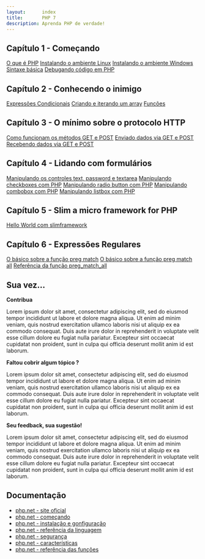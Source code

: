 ```yaml
---
layout:      index
title:       PHP 7
description: Aprenda PHP de verdade!
---
```


## Capítulo 1 - Começando

<div class="list-group">
    <a href="/php/o-que-e-php/" class="list-group-item">O que é PHP</a>
    <a href="/php/instalando-o-ambiente/" class="list-group-item">Instalando o ambiente Linux</a>
    <a href="/php/instalando-o-ambiente/" class="list-group-item">Instalando o ambiente Windows</a>
    <a href="/php/sintaxe-basica-de-php/" class="list-group-item">Sintaxe básica</a>
    <a href="/php/debugando-codigo/" class="list-group-item">Debugando código em PHP</a>
</div>

## Capítulo 2 - Conhecendo o inimigo

<div class="list-group">
    <a href="/php/expressoes-condicionais/" class="list-group-item">Expressões Condicionais</a>
    <a href="/php/criando-e-iterando-um-array-em-php/" class="list-group-item">Criando e iterando um array</a>
    <a href="/php/funcoes/" class="list-group-item">Funcões</a>
</div>


## Capítulo 3 - O mínimo sobre o protocolo HTTP

<div class="list-group">
    <a href="/php/como-funcionam-os-metodos-get-e-post/" class="list-group-item">Como funcionam os métodos GET e POST</a>
    <a href="/php/enviando-dados-via-get-post/" class="list-group-item">Enviado dados via GET e POST</a>
    <a href="/php/recebendo-dados-via-get-post/" class="list-group-item">Recebendo dados via GET e POST</a>
</div>

## Capítulo 4 - Lidando com formulários

<div class="list-group">
    <a href="/php/manipulando-os-controles-text-password-e-textarea/" class="list-group-item">Manipulando os controles text, password e textarea</a>
    <a href="/php/manipulando-checkboxes-com-php/" class="list-group-item">Manipulando checkboxes com PHP</a>
    <a href="/php/manipulando-radio-button-com-php/" class="list-group-item">Manipulando radio button com PHP</a>
    <a href="/php/manipulando-combobox-com-php/" class="list-group-item">Manipulando combobox com PHP</a>
    <a href="/php/manipulando-listbox-com-php/" class="list-group-item">Manipulando listbox com PHP</a>
</div>

## Capítulo 5 - Slim a micro framework for PHP

<div class="list-group">
    <a href="/php/hello-world-com-slimframework/" class="list-group-item">Hello World com slimframework</a>
</div>

## Capítulo 6 - Expressões Regulares

<div class="list-group">
    <a href="/php/o-basico-sobre-a-função-preg-match/" class="list-group-item">O básico sobre a função preg match</a>
    <a href="/php/o-basico-sobre-a-funcao-preg-match-all/" class="list-group-item">O básico sobre a função preg match all</a>
    <a href="/php/referencia-da-funcao-preg-match-all/" class="list-group-item">Referência da função preg_match_all</a>
</div>



## Sua vez...

__Contribua__

Lorem ipsum dolor sit amet, consectetur adipiscing elit, sed do eiusmod tempor incididunt ut labore et dolore magna aliqua. Ut enim ad minim veniam, quis nostrud exercitation ullamco laboris nisi ut aliquip ex ea commodo consequat. Duis aute irure dolor in reprehenderit in voluptate velit esse cillum dolore eu fugiat nulla pariatur. Excepteur sint occaecat cupidatat non proident, sunt in culpa qui officia deserunt mollit anim id est laborum.

__Faltou cobrir algum tópico ?__

Lorem ipsum dolor sit amet, consectetur adipiscing elit, sed do eiusmod tempor incididunt ut labore et dolore magna aliqua. Ut enim ad minim veniam, quis nostrud exercitation ullamco laboris nisi ut aliquip ex ea commodo consequat. Duis aute irure dolor in reprehenderit in voluptate velit esse cillum dolore eu fugiat nulla pariatur. Excepteur sint occaecat cupidatat non proident, sunt in culpa qui officia deserunt mollit anim id est laborum.

__Seu feedback, sua sugestão!__

Lorem ipsum dolor sit amet, consectetur adipiscing elit, sed do eiusmod tempor incididunt ut labore et dolore magna aliqua. Ut enim ad minim veniam, quis nostrud exercitation ullamco laboris nisi ut aliquip ex ea commodo consequat. Duis aute irure dolor in reprehenderit in voluptate velit esse cillum dolore eu fugiat nulla pariatur. Excepteur sint occaecat cupidatat non proident, sunt in culpa qui officia deserunt mollit anim id est laborum.


## Documentação

- [php.net - site oficial](http://php.net/ "link-externo")
- [php.net - começando](http://php.net/manual/pt_BR/getting-started.php "link-externo")
- [php.net - instalação e gonfiguração](http://php.net/manual/pt_BR/install.php "link-externo")
- [php.net - referência da linguagem](http://php.net/manual/pt_BR/langref.php "link-externo")
- [php.net - segurança](http://php.net/manual/pt_BR/security.php "link-externo")
- [php.net - características](http://php.net/manual/pt_BR/features.php "link-externo")
- [php.net - referência das funções](http://php.net/manual/pt_BR/funcref.php "link-externo")



